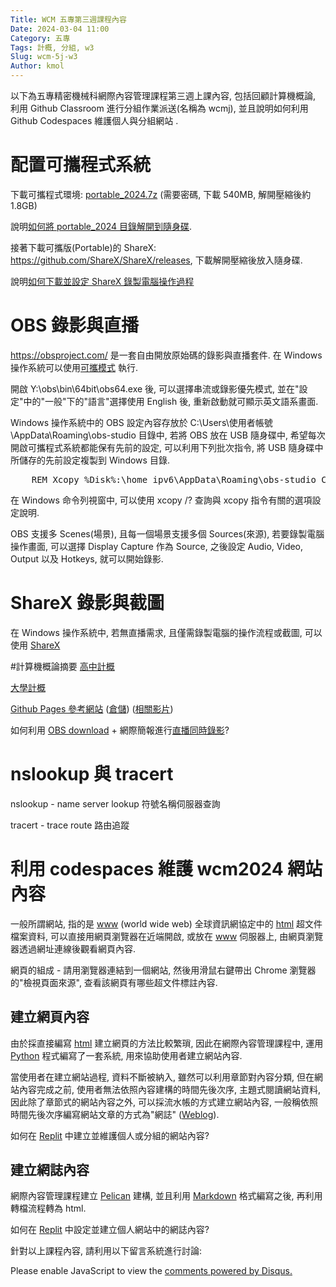 ```yaml
---
Title: WCM 五專第三週課程內容
Date: 2024-03-04 11:00
Category: 五專
Tags: 計概, 分組, w3
Slug: wcm-5j-w3
Author: kmol
---
```


以下為五專精密機械科網際內容管理課程第三週上課內容, 包括回顧計算機概論, 利用 Github Classroom 進行分組作業派送(名稱為 wcmj), 並且說明如何利用 Github Codespaces 維護個人與分組網站 .

<!-- PELICAN_END_SUMMARY -->

# 配置可攜程式系統
下載可攜程式環境: [portable_2024.7z](http://229.cycu.org/portable_2024.7z) (需要密碼, 下載 540MB, 解開壓縮後約 1.8GB)

說明[如何將 portable_2024 目錄解開到隨身碟].

[如何將 portable_2024 目錄解開到隨身碟]: https://nfuedu-my.sharepoint.com/:v:/g/personal/yen_nfu_edu_tw/EbjAjrCjezdClicUZtTFRygB3lfzx-3C23mmdI07jRB_DQ?nav=eyJyZWZlcnJhbEluZm8iOnsicmVmZXJyYWxBcHAiOiJPbmVEcml2ZUZvckJ1c2luZXNzIiwicmVmZXJyYWxBcHBQbGF0Zm9ybSI6IldlYiIsInJlZmVycmFsTW9kZSI6InZpZXciLCJyZWZlcnJhbFZpZXciOiJNeUZpbGVzTGlua0NvcHkifX0&e=hnJNks

接著下載可攜版(Portable)的 ShareX: <https://github.com/ShareX/ShareX/releases>, 下載解開壓縮後放入隨身碟.

說明[如何下載並設定 ShareX 錄製電腦操作過程]

[如何下載並設定 ShareX 錄製電腦操作過程]: https://nfuedu-my.sharepoint.com/:v:/g/personal/yen_nfu_edu_tw/EWcSS4zMupBBpTHox_lnbRgBH5jnFQdUgYllbfFpMJOcow?nav=eyJyZWZlcnJhbEluZm8iOnsicmVmZXJyYWxBcHAiOiJPbmVEcml2ZUZvckJ1c2luZXNzIiwicmVmZXJyYWxBcHBQbGF0Zm9ybSI6IldlYiIsInJlZmVycmFsTW9kZSI6InZpZXciLCJyZWZlcnJhbFZpZXciOiJNeUZpbGVzTGlua0NvcHkifX0&e=Tf0MEH

# OBS 錄影與直播
<https://obsproject.com/> 是一套自由開放原始碼的錄影與直播套件. 在 Windows 操作系統可以使用[可攜模式](https://obsproject.com/forum/resources/obs-and-obs-studio-portable-mode-on-windows.359/) 執行.

開啟 Y:\obs\bin\64bit\obs64.exe 後, 可以選擇串流或錄影優先模式, 並在"設定"中的"一般"下的"語言"選擇使用 English 後, 重新啟動就可顯示英文語系畫面.

Windows 操作系統中的 OBS 設定內容存放於 C:\Users\使用者帳號\AppData\Roaming\obs-studio 目錄中, 若將 OBS 放在 USB 隨身碟中, 希望每次開啟可攜程式系統都能保有先前的設定, 可以利用下列批次指令, 將 USB 隨身碟中所儲存的先前設定複製到 Windows 目錄.

<pre class="brush: jscript">
    REM Xcopy %Disk%:\home_ipv6\AppData\Roaming\obs-studio C:\users\%USERNAME%\AppData\Roaming\obs-studio /E /H /C /I /Y
</pre>

在 Windows 命令列視窗中, 可以使用 xcopy /? 查詢與 xcopy 指令有關的選項設定說明.

OBS 支援多 Scenes(場景), 且每一個場景支援多個 Sources(來源), 若要錄製電腦操作畫面, 可以選擇 Display Capture 作為 Source, 之後設定 Audio, Video, Output 以及 Hotkeys, 就可以開始錄影.

# ShareX 錄影與截圖
在 Windows 操作系統中, 若無直播需求, 且僅需錄製電腦的操作流程或截圖, 可以使用 [ShareX](https://github.com/ShareX/ShareX/releases)

#計算機概論摘要
[高中計概]

[大學計概]

[Github Pages 參考網站] ([倉儲](https://github.com/ckmsc39th/ckmsc39th.github.io)) ([相關影片](https://www.youtube.com/@lumine39th))

[Github Pages 參考網站]: https://ckmsc39th.github.io/ 

如何利用 [OBS download] + 網際簡報進行[直播同時錄影](https://www.google.com/search?q=OBS+live+stream+and+record+at+the+same+time)?

[高中計概]: https://www.ntsh.ntct.edu.tw/ischool/public/resource_view/show.php?view=1&aid=135
[大學計概]: http://ocw.aca.ntu.edu.tw/ntu-ocw/ocw/cou/101S210
[OBS download]: https://obsproject.com/download

# nslookup 與 tracert
nslookup - name server lookup 符號名稱伺服器查詢

tracert - trace route 路由追蹤

# 利用 codespaces 維護 wcm2024 網站內容
一般所謂網站, 指的是 [www] (world wide web) 全球資訊網協定中的 [html] 超文件檔案資料, 可以直接用網頁瀏覽器在近端開啟, 或放在 [www] 伺服器上, 由網頁瀏覽器透過網址連線後觀看網頁內容.

網頁的組成 - 請用瀏覽器連結到一個網站, 然後用滑鼠右鍵帶出 Chrome 瀏覽器的"檢視頁面來源", 查看該網頁有哪些超文件標註內容.

[www]: https://en.wikipedia.org/wiki/World_Wide_Web
[html]: https://en.wikipedia.org/wiki/HTML

## 建立網頁內容
由於採直接編寫 [html] 建立網頁的方法比較繁瑣, 因此在網際內容管理課程中, 運用 [Python] 程式編寫了一套系統, 用來協助使用者建立網站內容.

當使用者在建立網站過程, 資料不斷被納入, 雖然可以利用章節對內容分類, 但在網站內容完成之前, 使用者無法依照內容建構的時間先後次序, 主題式閱讀網站資料, 因此除了章節式的網站內容之外, 可以採流水帳的方式建立網站內容, 一般稱依照時間先後次序編寫網站文章的方式為"網誌" ([Weblog]).

[Python]: https://en.wikipedia.org/wiki/Python_(programming_language)
[Weblog]: https://en.wikipedia.org/wiki/Blog

如何在 [Replit] 中建立並維護個人或分組的網站內容?

## 建立網誌內容
網際內容管理課程建立 [Pelican] 建構, 並且利用 [Markdown] 格式編寫之後, 再利用轉檔流程轉為 html.

如何在 [Replit] 中設定並建立個人網站中的網誌內容?

[Replit]: https://replit.com
[Pelican]: https://getpelican.com/
[Markdown]: https://www.markdownguide.org/

針對以上課程內容, 請利用以下留言系統進行討論:

<div id="disqus_thread"></div>
<script>
/**
    *  RECOMMENDED CONFIGURATION VARIABLES: EDIT AND UNCOMMENT THE SECTION BELOW TO INSERT DYNAMIC VALUES FROM YOUR PLATFORM OR CMS.
    *  LEARN WHY DEFINING THESE VARIABLES IS IMPORTANT: https://disqus.com/admin/universalcode/#configuration-variables    */
    /*
    var disqus_config = function () {
    this.page.url = PAGE_URL;  // Replace PAGE_URL with your page's canonical URL variable
    this.page.identifier = PAGE_IDENTIFIER; // Replace PAGE_IDENTIFIER with your page's unique identifier variable
    };
    */
    (function() { // DON'T EDIT BELOW THIS LINE
    var d = document, s = d.createElement('script');
    s.src = 'https://https-mde-tw-eng.disqus.com/embed.js';
    s.setAttribute('data-timestamp', +new Date());
    (d.head || d.body).appendChild(s);
    })();
</script>
<noscript>Please enable JavaScript to view the <a href="https://disqus.com/?ref_noscript">comments powered by Disqus.</a></noscript>